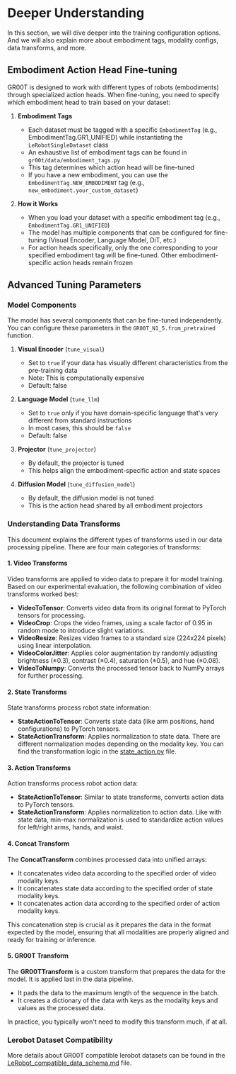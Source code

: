 # Deeper Understanding

In this section, we will dive deeper into the training configuration options. And we will also explain more about embodiment tags, modality configs, data transforms, and more.


## Embodiment Action Head Fine-tuning

GR00T is designed to work with different types of robots (embodiments) through specialized action heads. When fine-tuning, you need to specify which embodiment head to train based on your dataset:

1. **Embodiment Tags**
   - Each dataset must be tagged with a specific `EmbodimentTag` (e.g., EmbodimentTag.GR1_UNIFIED) while instantiating the `LeRobotSingleDataset` class
   - An exhaustive list of embodiment tags can be found in `gr00t/data/embodiment_tags.py`
   - This tag determines which action head will be fine-tuned
   - If you have a new embodiment, you can use the `EmbodimentTag.NEW_EMBODIMENT` tag (e.g., `new_embodiment.your_custom_dataset`)

2. **How it Works**
   - When you load your dataset with a specific embodiment tag (e.g., `EmbodimentTag.GR1_UNIFIED`)
   - The model has multiple components that can be configured for fine-tuning (Visual Encoder, Language Model, DiT, etc.)
   - For action heads specifically, only the one corresponding to your specified embodiment tag will be fine-tuned. Other embodiment-specific action heads remain frozen

## Advanced Tuning Parameters

### Model Components

The model has several components that can be fine-tuned independently. You can configure these parameters in the `GR00T_N1_5.from_pretrained` function.

1. **Visual Encoder** (`tune_visual`)
   - Set to `true` if your data has visually different characteristics from the pre-training data
   - Note: This is computationally expensive
   - Default: false


2. **Language Model** (`tune_llm`)
   - Set to `true` only if you have domain-specific language that's very different from standard instructions
   - In most cases, this should be `false`
   - Default: false

3. **Projector** (`tune_projector`)
   - By default, the projector is tuned
   - This helps align the embodiment-specific action and state spaces

4. **Diffusion Model** (`tune_diffusion_model`)
   - By default, the diffusion model is not tuned
   - This is the action head shared by all embodiment projectors

### Understanding Data Transforms

This document explains the different types of transforms used in our data processing pipeline. There are four main categories of transforms:

#### 1. Video Transforms

Video transforms are applied to video data to prepare it for model training. Based on our experimental evaluation, the following combination of video transforms worked best:

- **VideoToTensor**: Converts video data from its original format to PyTorch tensors for processing.
- **VideoCrop**: Crops the video frames, using a scale factor of 0.95 in random mode to introduce slight variations.
- **VideoResize**: Resizes video frames to a standard size (224x224 pixels) using linear interpolation.
- **VideoColorJitter**: Applies color augmentation by randomly adjusting brightness (±0.3), contrast (±0.4), saturation (±0.5), and hue (±0.08).
- **VideoToNumpy**: Converts the processed tensor back to NumPy arrays for further processing.

#### 2. State Transforms

State transforms process robot state information:

- **StateActionToTensor**: Converts state data (like arm positions, hand configurations) to PyTorch tensors.
- **StateActionTransform**: Applies normalization to state data. There are different normalization modes depending on the modality key. You can find the transformation logic in the [state_action.py](../gr00t/data/transform/state_action.py) file.

#### 3. Action Transforms

Action transforms process robot action data:

- **StateActionToTensor**: Similar to state transforms, converts action data to PyTorch tensors.
- **StateActionTransform**: Applies normalization to action data. Like with state data, min-max normalization is used to standardize action values for left/right arms, hands, and waist.

#### 4. Concat Transform

The **ConcatTransform** combines processed data into unified arrays:

- It concatenates video data according to the specified order of video modality keys.
- It concatenates state data according to the specified order of state modality keys.
- It concatenates action data according to the specified order of action modality keys.

This concatenation step is crucial as it prepares the data in the format expected by the model, ensuring that all modalities are properly aligned and ready for training or inference.

#### 5. GR00T Transform

The **GR00TTransform** is a custom transform that prepares the data for the model. It is applied last in the data pipeline.

- It pads the data to the maximum length of the sequence in the batch.
- It creates a dictionary of the data with keys as the modality keys and values as the processed data.

In practice, you typically won't need to modify this transform much, if at all.

### Lerobot Dataset Compatibility

More details about GR00T compatible lerobot datasets can be found in the [LeRobot_compatible_data_schema.md](./LeRobot_compatible_data_schema.md) file.
